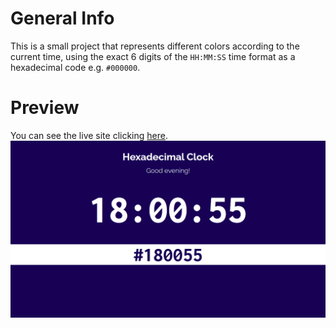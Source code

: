 # General Info

This is a small project that represents different colors according to the current time, using the exact 6 digits of the ```HH:MM:SS``` time format as a hexadecimal code e.g. ```#000000```.

# Preview

You can see the live site clicking <a href="https://marianadacunha.github.io/hexadecimal-clock/">here</a>.</br>
![Screenshot](https://github.com/marianadacunha/hexadecimal-clock/blob/main/docs/Captura%20de%20tela%202020-11-09%2018.00.55.png?raw=true)
